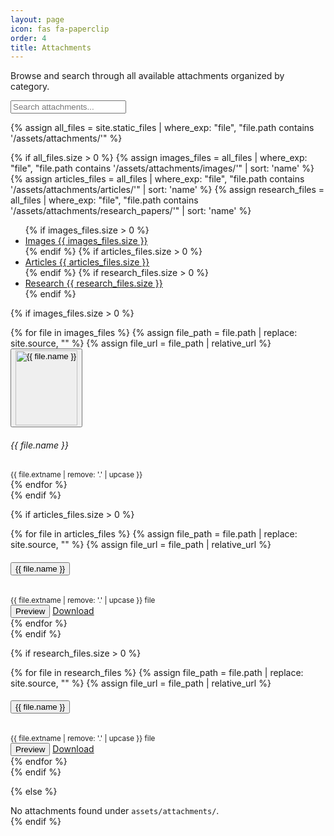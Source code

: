 ```yaml
---
layout: page
icon: fas fa-paperclip
order: 4
title: Attachments
---
```


Browse and search through all available attachments organized by category.

<div class="search-wrapper mb-4">
  <input id="attachment-search" type="search" placeholder="Search attachments..." class="form-control" />
</div>

{% assign all_files = site.static_files | where_exp: "file", "file.path contains '/assets/attachments/'" %}

{% if all_files.size > 0 %}
{% assign images_files = all_files | where_exp: "file", "file.path contains '/assets/attachments/images/'" | sort: 'name' %}
{% assign articles_files = all_files | where_exp: "file", "file.path contains '/assets/attachments/articles/'" | sort: 'name' %}
{% assign research_files = all_files | where_exp: "file", "file.path contains '/assets/attachments/research_papers/'" | sort: 'name' %}

<!-- Tab Navigation -->
<ul class="nav nav-tabs mb-4" id="attachmentTabs" role="tablist">
  {% if images_files.size > 0 %}
  <li class="nav-item" role="presentation">
    <a class="nav-link active" id="images-tab" href="#images-content" role="tab" aria-controls="images-content" aria-selected="true">
      <i class="fas fa-image me-2"></i>Images <span class="badge bg-secondary ms-2">{{ images_files.size }}</span>
    </a>
  </li>
  {% endif %}
  {% if articles_files.size > 0 %}
  <li class="nav-item" role="presentation">
    <a class="nav-link{% unless images_files.size > 0 %} active{% endunless %}" id="articles-tab" href="#articles-content" role="tab" aria-controls="articles-content" aria-selected="{% if images_files.size > 0 %}false{% else %}true{% endif %}">
      <i class="fas fa-file-alt me-2"></i>Articles <span class="badge bg-secondary ms-2">{{ articles_files.size }}</span>
    </a>
  </li>
  {% endif %}
  {% if research_files.size > 0 %}
  <li class="nav-item" role="presentation">
    <a class="nav-link{% unless images_files.size > 0 or articles_files.size > 0 %} active{% endunless %}" id="research-tab" href="#research-content" role="tab" aria-controls="research-content" aria-selected="{% unless images_files.size > 0 or articles_files.size > 0 %}true{% else %}false{% endunless %}">
      <i class="fas fa-graduation-cap me-2"></i>Research <span class="badge bg-secondary ms-2">{{ research_files.size }}</span>
    </a>
  </li>
  {% endif %}
</ul>

<!-- Tab Content -->
<div class="tab-content" id="attachmentTabContent">
  
  {% if images_files.size > 0 %}
  <!-- Images Tab -->
  <div class="tab-pane fade show active" id="images-content" role="tabpanel" aria-labelledby="images-tab">
    <div class="row" id="images-grid">
      {% for file in images_files %}
      {% assign file_path = file.path | replace: site.source, "" %}
      {% assign file_url = file_path | relative_url %}
      <div class="col-sm-6 col-md-4 col-lg-3 mb-3">
        <div class="card h-100 attachment-item" data-search="images {{ file.name }} {{ file.extname }}" data-category="images">
          <div class="card-body p-2 text-center">
            <button type="button" class="btn p-0 mb-2 w-100" onclick="showImageModal('{{ file_url }}', '{{ file.name }}', event)" aria-label="Preview {{ file.name }}">
              <img src="{{ file_path }}" alt="{{ file.name }}" class="img-fluid rounded" style="height: 120px; object-fit: cover; width: 100%;" loading="lazy" />
            </button>
            <h6 class="card-title small mb-1" title="{{ file.name }}">{{ file.name }}</h6>
            <small class="text-muted">{{ file.extname | remove: '.' | upcase }}</small>
          </div>
        </div>
      </div>
      {% endfor %}
    </div>
  </div>
  {% endif %}

  {% if articles_files.size > 0 %}
  <!-- Articles Tab -->
  <div class="tab-pane fade{% unless images_files.size > 0 %} show active{% endunless %}" id="articles-content" role="tabpanel" aria-labelledby="articles-tab">
    <div class="list-group" id="articles-list">
      {% for file in articles_files %}
      {% assign file_path = file.path | replace: site.source, "" %}
      {% assign file_url = file_path | relative_url %}
      <div class="list-group-item attachment-item d-flex justify-content-between align-items-center" data-search="articles {{ file.name }} {{ file.extname }}" data-category="articles">
        <div class="d-flex align-items-center">
          <i class="fas fa-file-pdf text-danger me-3 fs-4"></i>
          <div>
            <h6 class="mb-1">
              <button type="button" class="btn btn-link p-0 text-start" onclick="showPdfModal('{{ file_url }}', '{{ file.name }}', event)">{{ file.name }}</button>
            </h6>
            <small class="text-muted">{{ file.extname | remove: '.' | upcase }} file</small>
          </div>
        </div>
        <div class="btn-group" role="group">
          <button type="button" class="btn btn-sm btn-outline-primary" onclick="showPdfModal('{{ file_url }}', '{{ file.name }}', event)">
            <i class="fas fa-eye"></i> Preview
          </button>
          <a href="{{ file_url }}" target="_blank" class="btn btn-sm btn-outline-secondary">
            <i class="fas fa-download"></i> Download
          </a>
        </div>
      </div>
      {% endfor %}
    </div>
  </div>
  {% endif %}

  {% if research_files.size > 0 %}
  <!-- Research Papers Tab -->
  <div class="tab-pane fade{% unless images_files.size > 0 or articles_files.size > 0 %} show active{% endunless %}" id="research-content" role="tabpanel" aria-labelledby="research-tab">
    <div class="list-group" id="research-list">
      {% for file in research_files %}
      {% assign file_path = file.path | replace: site.source, "" %}
      {% assign file_url = file_path | relative_url %}
      <div class="list-group-item attachment-item d-flex justify-content-between align-items-center" data-search="research {{ file.name }} {{ file.extname }}" data-category="research">
        <div class="d-flex align-items-center">
          <i class="fas fa-file-pdf text-success me-3 fs-4"></i>
          <div>
            <h6 class="mb-1">
              <button type="button" class="btn btn-link p-0 text-start" onclick="showPdfModal('{{ file_url }}', '{{ file.name }}', event)">{{ file.name }}</button>
            </h6>
            <small class="text-muted">{{ file.extname | remove: '.' | upcase }} file</small>
          </div>
        </div>
        <div class="btn-group" role="group">
          <button type="button" class="btn btn-sm btn-outline-primary" onclick="showPdfModal('{{ file_url }}', '{{ file.name }}', event)">
            <i class="fas fa-eye"></i> Preview
          </button>
          <a href="{{ file_url }}" target="_blank" class="btn btn-sm btn-outline-secondary">
            <i class="fas fa-download"></i> Download
          </a>
        </div>
      </div>
      {% endfor %}
    </div>
  </div>
  {% endif %}

</div>

{% else %}
<div class="alert alert-info" role="alert">
  <i class="fas fa-info-circle me-2"></i>
  No attachments found under <code>assets/attachments/</code>.
</div>
{% endif %}

<!-- Modal Container -->
<div id="attachment-modal-container"></div>

<script>
// Load attachment data for JavaScript functionality
{% if site.data.attachment_galleries %}
window.attachmentGalleries = {{ site.data.attachment_galleries | jsonify }};
{% else %}
window.attachmentGalleries = {};
{% endif %}

{% if site.data.attachment_references %}
window.attachmentReferences = {{ site.data.attachment_references | jsonify }};
{% else %}
window.attachmentReferences = {};
{% endif %}
</script>
<script defer src="{{ '/assets/js/attachments.js' | relative_url }}"></script>
